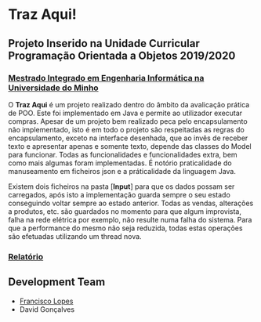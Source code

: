 # Traz Aqui!
## Projeto Inserido na Unidade Curricular Programação Orientada a Objetos 2019/2020
### [Mestrado Integrado em Engenharia Informática na Universidade do Minho](https://miei.di.uminho.pt/)

O **Traz Aqui** é um projeto realizado dentro do âmbito da avalicação prática de POO. Este foi implementado em Java e permite ao utilizador executar compras. Apesar de um projeto bem realizado peca pelo encapsulamento não implementado, isto é em todo o projeto são respeitadas as regras do encapsulamento, exceto na interface desenhada, que ao invês de receber texto e apresentar apenas e somente texto, depende das classes do Model para funcionar. Todas as funcionalidades e funcionalidades extra, bem como mais algumas foram implementadas. É notório praticalidade do manuseamento em ficheiros json e a práticalidade da linguagem Java.

Existem dois ficheiros na pasta [**Input**] para que os dados possam ser carregados, após isto a implementação guarda sempre o seu estado conseguindo voltar sempre ao estado anterior. Todas as vendas, alterações a produtos, etc. são guardados no momento para que algum improvista, falha na rede elétrica por exemplo, não resulte numa falha do sistema. Para que a performance do mesmo não seja reduzida, todas estas operações são efetuadas utilizando um thread nova.

### [Relatório](https://github.com/chico2911/Traz-Aqui/tree/master/Docs/trazAqui_Relatorio.pdf)

## Development Team

* [Francisco Lopes](https://github.com/chico2911)
* David Gonçalves